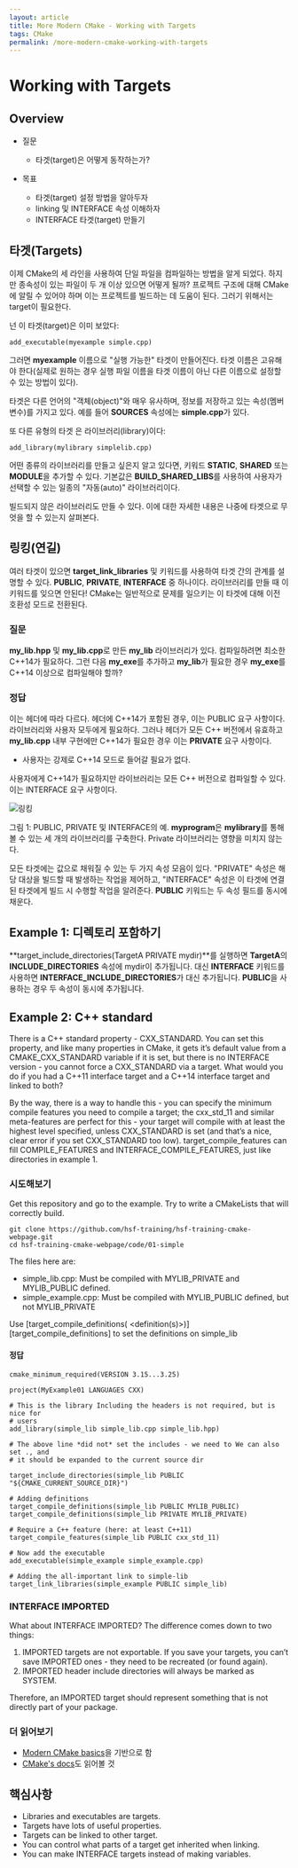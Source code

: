 ```yaml
---
layout: article
title: More Modern CMake - Working with Targets
tags: CMake
permalink: /more-modern-cmake-working-with-targets
---
```


# Working with Targets

## Overview

* 질문
  * 타겟(target)은 어떻게 동작하는가?

* 목표
  * 타겟(target) 설정 방법을 알아두자
  * linking 및 INTERFACE 속성 이해하자
  * INTERFACE 타겟(target) 만들기

## 타겟(Targets)

이제 CMake의 세 라인을 사용하여 단일 파일을 컴파일하는 방법을 알게 되었다. 하지만 종속성이 있는 파일이 두 개 이상 있으면 어떻게 될까? 프로젝트 구조에 대해 CMake에 알릴 수 있어야 하며 이는 프로젝트를 빌드하는 데 도움이 된다. 그러기 위해서는 target이 필요한다.

넌 이 타겟(target)은 이미 보았다:

```
add_executable(myexample simple.cpp)
```

그러면 **myexample** 이름으로 "실행 가능한" 타겟이 만들어진다. 타겟 이름은 고유해야 한다(실제로 원하는 경우 실행 파일 이름을 타겟 이름이 아닌 다른 이름으로 설정할 수 있는 방법이 있다).

타겟은 다른 언어의 "객체(object)"와 매우 유사하며, 정보를 저장하고 있는 속성(멤버 변수)를 가지고 있다. 예를 들어 **SOURCES** 속성에는 **simple.cpp**가 있다.

또 다른 유형의 타겟 은 라이브러리(library)이다:

```
add_library(mylibrary simplelib.cpp)
```

어떤 종류의 라이브러리를 만들고 싶은지 알고 있다면, 키워드 **STATIC**, **SHARED** 또는 **MODULE**을 추가할 수 있다. 기본값은 **BUILD_SHARED_LIBS**를 사용하여 사용자가 선택할 수 있는 일종의 "자동(auto)" 라이브러리이다.

빌드되지 않은 라이브러리도 만들 수 있다. 이에 대한 자세한 내용은 나중에 타겟으로 무엇을 할 수 있는지 살펴본다.

## 링킹(연길)

여러 타겟이 있으면 **target_link_libraries** 및 키워드를 사용하여 타겟 간의 관계를 설명할 수 있다. **PUBLIC**, **PRIVATE**, **INTERFACE** 중 하나이다. 라이브러리를 만들 때 이 키워드를 잊으면 안된다! CMake는 일반적으로 문제를 일으키는 이 타겟에 대해 이전 호환성 모드로 전환된다.

### 질문

**my_lib.hpp** 및 **my_lib.cpp**로 만든 **my_lib** 라이브러리가 있다. 컴파일하려면 최소한 C++14가 필요하다. 그런 다음 **my_exe**를 추가하고 **my_lib**가 필요한 경우 **my_exe**를 C++14 이상으로 컴파일해야 할까?

### 정답

이는 헤더에 따라 다르다. 헤더에 C++14가 포함된 경우, 이는 PUBLIC 요구 사항이다. 라이브러리와 사용자 모두에게 필요하다. 그러나 헤더가 모든 C++ 버전에서 유효하고 **my_lib.cpp** 내부 구현에만 C++14가 필요한 경우 이는 **PRIVATE** 요구 사항이다.

* 사용자는 강제로 C++14 모드로 들어갈 필요가 없다.

사용자에게 C++14가 필요하지만 라이브러리는 모든 C++ 버전으로 컴파일할 수 있다. 이는 INTERFACE 요구 사항이다.

![링킹](/assets/images/modern-cmake/linking.png)

그림 1: PUBLIC, PRIVATE 및 INTERFACE의 예. **myprogram**은 **mylibrary**를 통해 볼 수 있는 세 개의 라이브러리를 구축한다. Private 라이브러리는 영향을 미치지 않는다.

모든 타겟에는 값으로 채워질 수 있는 두 가지 속성 모음이 있다. "PRIVATE" 속성은 해당 대상을 빌드할 때 발생하는 작업을 제어하고, "INTERFACE" 속성은 이 타겟에 연결된 타겟에게 빌드 시 수행할 작업을 알려준다. **PUBLIC** 키워드는 두 속성 필드를 동시에 채운다.

## Example 1: 디렉토리 포함하기

**target_include_directories(TargetA PRIVATE mydir)**를 실행하면 **TargetA**의 **INCLUDE_DIRECTORIES** 속성에 mydir이 추가됩니다. 대신 **INTERFACE** 키워드를 사용하면 **INTERFACE_INCLUDE_DIRECTORIES**가 대신 추가됩니다. **PUBLIC**을 사용하는 경우 두 속성이 동시에 추가됩니다.

## Example 2: C++ standard

There is a C++ standard property - CXX_STANDARD. You can set this property, and like many properties in CMake, it gets it’s default value from a CMAKE_CXX_STANDARD variable if it is set, but there is no INTERFACE version - you cannot force a CXX_STANDARD via a target. What would you do if you had a C++11 interface target and a C++14 interface target and linked to both?

By the way, there is a way to handle this - you can specify the minimum compile features you need to compile a target; the cxx_std_11 and similar meta-features are perfect for this - your target will compile with at least the highest level specified, unless CXX_STANDARD is set (and that’s a nice, clear error if you set CXX_STANDARD too low). target_compile_features can fill COMPILE_FEATURES and INTERFACE_COMPILE_FEATURES, just like directories in example 1.

### 시도해보기

Get this repository and go to the example. Try to write a CMakeLists that will correctly build.

```
git clone https://github.com/hsf-training/hsf-training-cmake-webpage.git
cd hsf-training-cmake-webpage/code/01-simple
```

The files here are:

* simple_lib.cpp: Must be compiled with MYLIB_PRIVATE and MYLIB_PUBLIC defined.
* simple_example.cpp: Must be compiled with MYLIB_PUBLIC defined, but not MYLIB_PRIVATE

Use [target_compile_definitions(<target> <private or public> <definition(s)>)][target_compile_definitions] to set the definitions on simple_lib

#### 정답

```
cmake_minimum_required(VERSION 3.15...3.25)

project(MyExample01 LANGUAGES CXX)

# This is the library Including the headers is not required, but is nice for
# users
add_library(simple_lib simple_lib.cpp simple_lib.hpp)

# The above line *did not* set the includes - we need to We can also set ., and
# it should be expanded to the current source dir

target_include_directories(simple_lib PUBLIC "${CMAKE_CURRENT_SOURCE_DIR}")

# Adding definitions
target_compile_definitions(simple_lib PUBLIC MYLIB_PUBLIC)
target_compile_definitions(simple_lib PRIVATE MYLIB_PRIVATE)

# Require a C++ feature (here: at least C++11)
target_compile_features(simple_lib PUBLIC cxx_std_11)

# Now add the executable
add_executable(simple_example simple_example.cpp)

# Adding the all-important link to simple-lib
target_link_libraries(simple_example PUBLIC simple_lib)
```

### INTERFACE IMPORTED

What about INTERFACE IMPORTED? The difference comes down to two things:
1. IMPORTED targets are not exportable. If you save your targets, you can’t save IMPORTED ones - they need to be recreated (or found again).
2. IMPORTED header include directories will always be marked as SYSTEM.

Therefore, an IMPORTED target should represent something that is not directly part of your package.

### 더 읽어보기

* [Modern CMake basics](https://cliutils.gitlab.io/modern-cmake/chapters/basics.html)을 기반으로 함
* [CMake's docs](https://cmake.org/cmake/help/latest/index.html)도 읽어볼 것

## 핵심사항

* Libraries and executables are targets.
* Targets have lots of useful properties.
* Targets can be linked to other target.
* You can control what parts of a target get inherited when linking.
* You can make INTERFACE targets instead of making variables.
